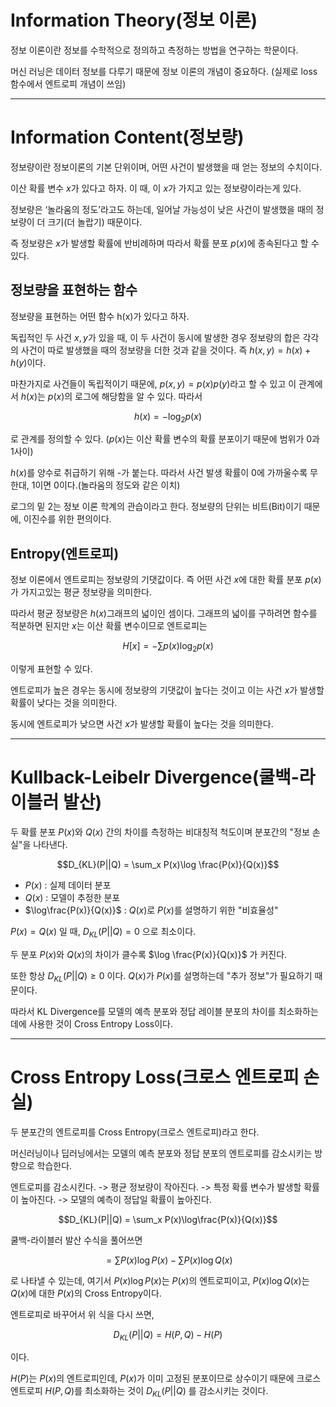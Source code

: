 # Information Theory(정보 이론)

정보 이론이란 정보를 수학적으로 정의하고 측정하는 방법을 연구하는 학문이다.

 

머신 러닝은 데이터 정보를 다루기 때문에 정보 이론의 개념이 중요하다. (실제로 loss 함수에서 엔트로피 개념이 쓰임)

 ---

 # Information Content(정보량)

정보량이란 정보이론의 기본 단위이며, 어떤 사건이 발생했을 때 얻는 정보의 수치이다.

이산 확률 변수 $x$가 있다고 하자. 이 때, 이 $x$가 가지고 있는 정보량이라는게 있다.

정보량은 ‘놀라움의 정도’라고도 하는데, 일어날 가능성이 낮은 사건이 발생했을 때의 정보량이 더 크기(더 놀랍기) 때문이다.

즉 정보량은 $x$가 발생할 확률에 반비례하며 따라서 확률 분포 $p(x)$에 종속된다고 할 수 있다.

## 정보량을 표현하는 함수

정보량을 표현하는 어떤 함수 h(x)가 있다고 하자.

독립적인 두 사건 $x,y$가 있을 때, 이 두 사건이 동시에 발생한 경우 정보량의 합은 각각의 사건이 따로 발생했을 때의 정보량을 더한 것과 같을 것이다. 즉 $h(x,y)=h(x)+h(y)$이다.

마찬가지로 사건들이 독립적이기 때문에, $p(x,y)=p(x)p(y)$라고 할 수 있고 이 관계에서 $h(x)$는 $p(x)$의 로그에 해당함을 알 수 있다. 따라서 

$$h(x)=−\log_2p(x)$$

로 관계를 정의할 수 있다. ($p(x)$는 이산 확률 변수의 확률 분포이기 때문에 범위가 0과 1사이)

$h(x)$를 양수로 취급하기 위해 -가 붙는다. 따라서 사건 발생 확률이 0에 가까울수록 무한대, 1이면 0이다.(놀라움의 정도와 같은 이치)

로그의 밑 2는 정보 이론 학계의 관습이라고 한다. 정보량의 단위는 비트(Bit)이기 때문에, 이진수를 위한 편의이다.

## Entropy(엔트로피)

정보 이론에서 엔트로피는 정보량의 기댓값이다. 즉 어떤 사건 $x$에 대한 확률 분포 $p(x)$가 가지고있는 평균 정보량을 의미한다.

따라서 평균 정보량은 $h(x)$그래프의 넓이인 셈이다. 그래프의 넓이를 구하려면 함수를 적분하면 된지만 $x$는 이산 확률 변수이므로 엔트로피는

$$H[x]=−\sum p(x)\log_2p(x)$$

이렇게 표현할 수 있다.

엔트로피가 높은 경우는 동시에 정보량의 기댓값이 높다는 것이고 이는 사건 $x$가 발생할 확률이 낮다는 것을 의미한다.

동시에 엔트로피가 낮으면 사건 $x$가 발생할 확률이 높다는 것을 의미한다.

---


# Kullback-Leibelr Divergence(쿨백-라이블러 발산)

두 확률 분포 $P(x)$와 $Q(x)$ 간의 차이를 측정하는 비대칭적 척도이며 분포간의 "정보 손실"을 나타낸다.

$$D_{KL}(P||Q) = \sum_x P(x)\log \frac{P(x)}{Q(x)}$$

- $P(x)$ : 실제 데이터 분포
- $Q(x)$ : 모델이 추정한 분포
- $\log\frac{P(x)}{Q(x)}$ : $Q(x)$로 $P(x)$를 설명하기 위한 "비효율성"

$P(x) = Q(x)$ 일 때, $D_{KL}(P||Q)=0$ 으로 최소이다.

두 분포 $P(x)$와 $Q(x)$의 차이가 클수록 $\log \frac{P(x)}{Q(x)}$ 가 커진다.

또한 항상 $D_{KL}(P||Q) \ge 0$ 이다. $Q(x)$가 $P(x)$를 설명하는데 "추가 정보"가 필요하기 때문이다.

따라서 KL Divergence를 모델의 예측 분포와 정답 레이블 분포의 차이를 최소화하는 데에 사용한 것이 Cross Entropy Loss이다.

---

# Cross Entropy Loss(크로스 엔트로피 손실)

두 분포간의 엔트로피를 Cross Entropy(크로스 엔트로피)라고 한다.

머신러닝이나 딥러닝에서는 모델의 예측 분포와 정답 분포의 엔트로피를 감소시키는 방향으로 학습한다.

엔트로피를 감소시킨다. -> 평균 정보량이 작아진다. -> 특정 확률 변수가 발생할 확률이 높아진다. -> 모델의 예측이 정답일 확률이 높아진다.

$$D_{KL}(P||Q) = \sum_x P(x)\log\frac{P(x)}{Q(x)}$$

쿨백-라이블러 발산 수식을 풀어쓰면

$$= \sum P(x)\log P(x) - \sum P(x)\log Q(x)$$

로 나타낼 수 있는데, 여기서 $P(x)\log P(x)$는 $P(x)$의 엔트로피이고, $P(x)\log Q(x)$는 $Q(x)$에 대한 $P(x)$의 Cross Entropy이다.

엔트로피로 바꾸어서 위 식을 다시 쓰면,

$$D_{KL}(P||Q) = H(P,Q) - H(P)$$

이다.

$H(P)$는 $P(x)$의 엔트로피인데, $P(x)$가 이미 고정된 분포이므로 상수이기 때문에 크로스 엔트로피 $H(P, Q)$를 최소화하는 것이 $D_{KL}(P||Q)$ 를 감소시키는 것이다.
